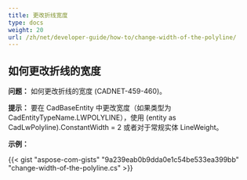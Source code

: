 ```yaml
---
title: 更改折线宽度
type: docs
weight: 20
url: /zh/net/developer-guide/how-to/change-width-of-the-polyline/
---
```


## **如何更改折线的宽度**

**问题：** 如何更改折线的宽度 (CADNET-459-460)。

**提示：** 要在 CadBaseEntity 中更改宽度（如果类型为 CadEntityTypeName.LWPOLYLINE），使用 (entity as CadLwPolyline).ConstantWidth = 2 或者对于常规实体 LineWeight。

**示例：**

{{< gist "aspose-com-gists" "9a239eab0b9dda0e1c54be533ea399bb" "change-width-of-the-polyline.cs" >}}
